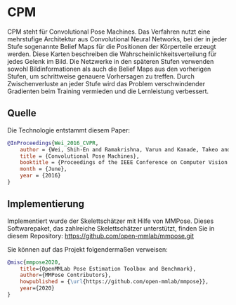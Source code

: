 # CPM
CPM steht für Convolutional Pose Machines. Das Verfahren nutzt eine mehrstufige Architektur aus Convolutional Neural Networks, bei der in jeder Stufe sogenannte Belief Maps für die Positionen der Körperteile erzeugt werden. Diese Karten beschreiben die Wahrscheinlichkeitsverteilung für jedes Gelenk im Bild. Die Netzwerke in den späteren Stufen verwenden sowohl Bildinformationen als auch die Belief Maps aus den vorherigen Stufen, um schrittweise genauere Vorhersagen zu treffen. Durch Zwischenverluste an jeder Stufe wird das Problem verschwindender Gradienten beim Training vermieden und die Lernleistung verbessert.

## Quelle
Die Technologie entstammt diesem Paper:
```bibtex
@InProceedings{Wei_2016_CVPR,
    author = {Wei, Shih-En and Ramakrishna, Varun and Kanade, Takeo and Sheikh, Yaser},
    title = {Convolutional Pose Machines},
    booktitle = {Proceedings of the IEEE Conference on Computer Vision and Pattern Recognition (CVPR)},
    month = {June},
    year = {2016}
}
```

## Implementierung
Implementiert wurde der Skelettschätzer mit Hilfe von
MMPose. Dieses Softwarepaket, das zahlreiche Skelettschätzer
unterstützt, finden Sie in diesem Repository: https://github.com/open-mmlab/mmpose.git

Sie können auf das Projekt folgendermaßen verweisen:
```bibtex
@misc{mmpose2020,
    title={OpenMMLab Pose Estimation Toolbox and Benchmark},
    author={MMPose Contributors},
    howpublished = {\url{https://github.com/open-mmlab/mmpose}},
    year={2020}
}
```